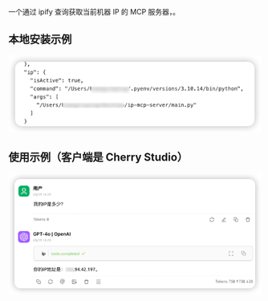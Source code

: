 一个通过 ipify 查询获取当前机器 IP 的 MCP 服务器，。

## 本地安装示例
![config](./images/config.png)

## 使用示例（客户端是 Cherry Studio）
![usage](./images/response.png) 